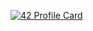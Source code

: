 [![42 Profile Card](https://1337-readme.vercel.app/api/profile?cursus=42&dark=true&login=adaifi)](https://github.com/mohouyizme/1337-readme)
